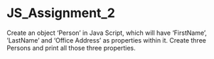 # JS_Assignment_2
Create an object ‘Person’ in Java Script,  which will have  ‘FirstName’, ’LastName’ and ‘Office Address’ as properties within it. Create three Persons and print all those three properties.
